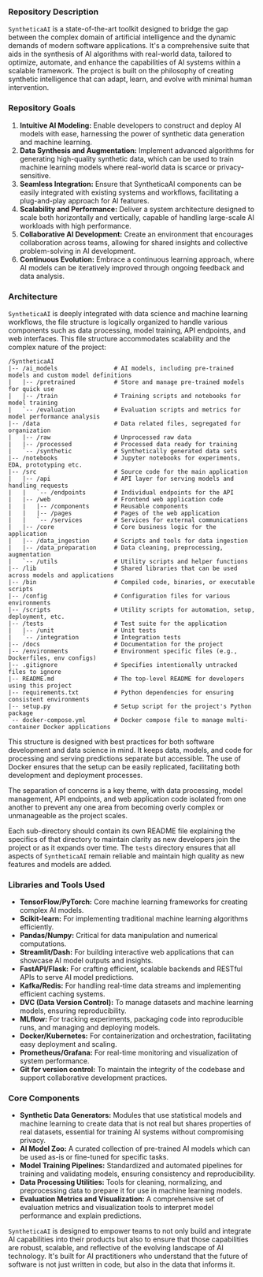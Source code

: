### Repository Description

`SyntheticaAI` is a state-of-the-art toolkit designed to bridge the gap between the complex domain of artificial intelligence and the dynamic demands of modern software applications. It's a comprehensive suite that aids in the synthesis of AI algorithms with real-world data, tailored to optimize, automate, and enhance the capabilities of AI systems within a scalable framework. The project is built on the philosophy of creating synthetic intelligence that can adapt, learn, and evolve with minimal human intervention.

### Repository Goals

1. **Intuitive AI Modeling:** Enable developers to construct and deploy AI models with ease, harnessing the power of synthetic data generation and machine learning.
2. **Data Synthesis and Augmentation:** Implement advanced algorithms for generating high-quality synthetic data, which can be used to train machine learning models where real-world data is scarce or privacy-sensitive.
3. **Seamless Integration:** Ensure that SyntheticaAI components can be easily integrated with existing systems and workflows, facilitating a plug-and-play approach for AI features.
4. **Scalability and Performance:** Deliver a system architecture designed to scale both horizontally and vertically, capable of handling large-scale AI workloads with high performance.
5. **Collaborative AI Development:** Create an environment that encourages collaboration across teams, allowing for shared insights and collective problem-solving in AI development.
6. **Continuous Evolution:** Embrace a continuous learning approach, where AI models can be iteratively improved through ongoing feedback and data analysis.

### Architecture

`SyntheticaAI` is deeply integrated with data science and machine learning workflows, the file structure is logically organized to handle various components such as data processing, model training, API endpoints, and web interfaces. This file structure accommodates scalability and the complex nature of the project:

```plaintext
/SyntheticaAI
|-- /ai_models                # AI models, including pre-trained models and custom model definitions
|   |-- /pretrained           # Store and manage pre-trained models for quick use
|   |-- /train                # Training scripts and notebooks for model training
|   `-- /evaluation           # Evaluation scripts and metrics for model performance analysis
|-- /data                     # Data related files, segregated for organization
|   |-- /raw                  # Unprocessed raw data
|   |-- /processed            # Processed data ready for training
|   `-- /synthetic            # Synthetically generated data sets
|-- /notebooks                # Jupyter notebooks for experiments, EDA, prototyping etc.
|-- /src                      # Source code for the main application
|   |-- /api                  # API layer for serving models and handling requests
|   |   `-- /endpoints        # Individual endpoints for the API
|   |-- /web                  # Frontend web application code
|   |   |-- /components       # Reusable components
|   |   |-- /pages            # Pages of the web application
|   |   `-- /services         # Services for external communications
|   |-- /core                 # Core business logic for the application
|   |-- /data_ingestion       # Scripts and tools for data ingestion
|   |-- /data_preparation     # Data cleaning, preprocessing, augmentation
|   `-- /utils                # Utility scripts and helper functions
|-- /lib                      # Shared libraries that can be used across models and applications
|-- /bin                      # Compiled code, binaries, or executable scripts
|-- /config                   # Configuration files for various environments
|-- /scripts                  # Utility scripts for automation, setup, deployment, etc.
|-- /tests                    # Test suite for the application
|   |-- /unit                 # Unit tests
|   `-- /integration          # Integration tests
|-- /docs                     # Documentation for the project
|-- /environments             # Environment specific files (e.g., Dockerfiles, env configs)
|-- .gitignore                # Specifies intentionally untracked files to ignore
|-- README.md                 # The top-level README for developers using this project
|-- requirements.txt          # Python dependencies for ensuring consistent environments
|-- setup.py                  # Setup script for the project's Python package
`-- docker-compose.yml        # Docker compose file to manage multi-container Docker applications
```

This structure is designed with best practices for both software development and data science in mind. It keeps data, models, and code for processing and serving predictions separate but accessible. The use of Docker ensures that the setup can be easily replicated, facilitating both development and deployment processes.

The separation of concerns is a key theme, with data processing, model management, API endpoints, and web application code isolated from one another to prevent any one area from becoming overly complex or unmanageable as the project scales.

Each sub-directory should contain its own README file explaining the specifics of that directory to maintain clarity as new developers join the project or as it expands over time. The `tests` directory ensures that all aspects of `SyntheticaAI` remain reliable and maintain high quality as new features and models are added.

### Libraries and Tools Used

- **TensorFlow/PyTorch:** Core machine learning frameworks for creating complex AI models.
- **Scikit-learn:** For implementing traditional machine learning algorithms efficiently.
- **Pandas/Numpy:** Critical for data manipulation and numerical computations.
- **Streamlit/Dash:** For building interactive web applications that can showcase AI model outputs and insights.
- **FastAPI/Flask:** For crafting efficient, scalable backends and RESTful APIs to serve AI model predictions.
- **Kafka/Redis:** For handling real-time data streams and implementing efficient caching systems.
- **DVC (Data Version Control):** To manage datasets and machine learning models, ensuring reproducibility.
- **MLflow:** For tracking experiments, packaging code into reproducible runs, and managing and deploying models.
- **Docker/Kubernetes:** For containerization and orchestration, facilitating easy deployment and scaling.
- **Prometheus/Grafana:** For real-time monitoring and visualization of system performance.
- **Git for version control:** To maintain the integrity of the codebase and support collaborative development practices.

### Core Components

- **Synthetic Data Generators:** Modules that use statistical models and machine learning to create data that is not real but shares properties of real datasets, essential for training AI systems without compromising privacy.
- **AI Model Zoo:** A curated collection of pre-trained AI models which can be used as-is or fine-tuned for specific tasks.
- **Model Training Pipelines:** Standardized and automated pipelines for training and validating models, ensuring consistency and reproducibility.
- **Data Processing Utilities:** Tools for cleaning, normalizing, and preprocessing data to prepare it for use in machine learning models.
- **Evaluation Metrics and Visualization:** A comprehensive set of evaluation metrics and visualization tools to interpret model performance and explain predictions.

`SyntheticaAI` is designed to empower teams to not only build and integrate AI capabilities into their products but also to ensure that those capabilities are robust, scalable, and reflective of the evolving landscape of AI technology. It's built for AI practitioners who understand that the future of software is not just written in code, but also in the data that informs it.